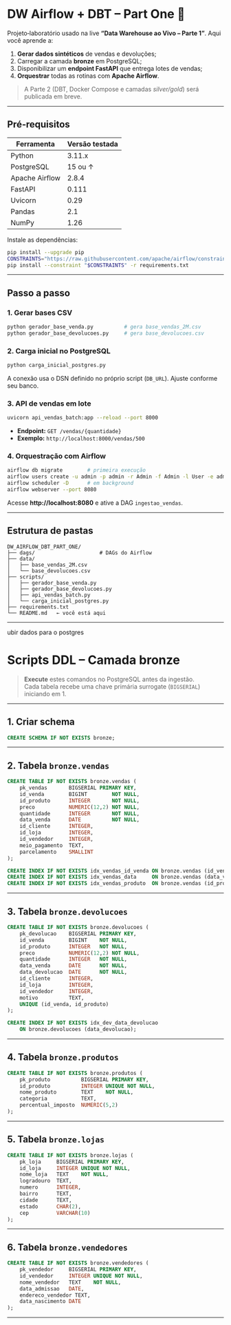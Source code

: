 # DW Airflow + DBT – Part One 🚀

Projeto‑laboratório usado na live **“Data Warehouse ao Vivo – Parte 1”**. Aqui você aprende a:

1. **Gerar dados sintéticos** de vendas e devoluções;  
2. Carregar a camada **bronze** em PostgreSQL;  
3. Disponibilizar um **endpoint FastAPI** que entrega lotes de vendas;  
4. **Orquestrar** todas as rotinas com **Apache Airflow**.

> A Parte 2 (DBT, Docker Compose e camadas *silver/gold*) será publicada em breve.

---

## Pré‑requisitos

| Ferramenta | Versão testada |
|------------|----------------|
| Python     | 3.11.x         |
| PostgreSQL | 15 ou ↑        |
| Apache Airflow | 2.8.4 |
| FastAPI    | 0.111 |
| Uvicorn    | 0.29 |
| Pandas     | 2.1 |
| NumPy      | 1.26 |

Instale as dependências:

```bash
pip install --upgrade pip
CONSTRAINTS="https://raw.githubusercontent.com/apache/airflow/constraints-2.8.4/constraints-3.11.txt"
pip install --constraint "$CONSTRAINTS" -r requirements.txt
```

---

## Passo a passo

### 1. Gerar bases CSV

```bash
python gerador_base_venda.py          # gera base_vendas_2M.csv
python gerador_base_devolucoes.py     # gera base_devolucoes.csv
```

### 2. Carga inicial no PostgreSQL

```bash
python carga_inicial_postgres.py
```

A conexão usa o DSN definido no próprio script (`DB_URL`). Ajuste conforme seu banco.

### 3. API de vendas em lote

```bash
uvicorn api_vendas_batch:app --reload --port 8000
```

* **Endpoint:** `GET /vendas/{quantidade}`  
* **Exemplo:** `http://localhost:8000/vendas/500`

### 4. Orquestração com Airflow

```bash
airflow db migrate        # primeira execução
airflow users create -u admin -p admin -r Admin -f Admin -l User -e admin@example.com
airflow scheduler -D      # em background
airflow webserver --port 8080
```

Acesse **http://localhost:8080** e ative a DAG `ingestao_vendas`.

---

## Estrutura de pastas

```
DW_AIRFLOW_DBT_PART_ONE/
├── dags/                     # DAGs do Airflow
├── data/
│   ├── base_vendas_2M.csv
│   └── base_devolucoes.csv
├── scripts/
│   ├── gerador_base_venda.py
│   ├── gerador_base_devolucoes.py
│   ├── api_vendas_batch.py
│   └── carga_inicial_postgres.py
├── requirements.txt
└── README.md   ← você está aqui
```

---
ubir dados para o postgres

# Scripts DDL – Camada **bronze**

> **Execute** estes comandos no PostgreSQL antes da ingestão.  
> Cada tabela recebe uma chave primária surrogate (`BIGSERIAL`) iniciando em 1.

---

## 1. Criar schema

```sql
CREATE SCHEMA IF NOT EXISTS bronze;
```

---

## 2. Tabela `bronze.vendas`

```sql
CREATE TABLE IF NOT EXISTS bronze.vendas (
    pk_vendas       BIGSERIAL PRIMARY KEY,
    id_venda        BIGINT        NOT NULL,
    id_produto      INTEGER       NOT NULL,
    preco           NUMERIC(12,2) NOT NULL,
    quantidade      INTEGER       NOT NULL,
    data_venda      DATE          NOT NULL,
    id_cliente      INTEGER,
    id_loja         INTEGER,
    id_vendedor     INTEGER,
    meio_pagamento  TEXT,
    parcelamento    SMALLINT
);

CREATE INDEX IF NOT EXISTS idx_vendas_id_venda ON bronze.vendas (id_venda);
CREATE INDEX IF NOT EXISTS idx_vendas_data     ON bronze.vendas (data_venda);
CREATE INDEX IF NOT EXISTS idx_vendas_produto  ON bronze.vendas (id_produto);
```

---

## 3. Tabela `bronze.devolucoes`

```sql
CREATE TABLE IF NOT EXISTS bronze.devolucoes (
    pk_devolucao    BIGSERIAL PRIMARY KEY,
    id_venda        BIGINT    NOT NULL,
    id_produto      INTEGER   NOT NULL,
    preco           NUMERIC(12,2) NOT NULL,
    quantidade      INTEGER   NOT NULL,
    data_venda      DATE      NOT NULL,
    data_devolucao  DATE      NOT NULL,
    id_cliente      INTEGER,
    id_loja         INTEGER,
    id_vendedor     INTEGER,
    motivo          TEXT,
    UNIQUE (id_venda, id_produto)
);

CREATE INDEX IF NOT EXISTS idx_dev_data_devolucao
    ON bronze.devolucoes (data_devolucao);
```

---

## 4. Tabela `bronze.produtos`

```sql
CREATE TABLE IF NOT EXISTS bronze.produtos (
    pk_produto          BIGSERIAL PRIMARY KEY,
    id_produto          INTEGER UNIQUE NOT NULL,
    nome_produto        TEXT    NOT NULL,
    categoria           TEXT,
    percentual_imposto  NUMERIC(5,2)
);
```

---

## 5. Tabela `bronze.lojas`

```sql
CREATE TABLE IF NOT EXISTS bronze.lojas (
    pk_loja     BIGSERIAL PRIMARY KEY,
    id_loja     INTEGER UNIQUE NOT NULL,
    nome_loja   TEXT    NOT NULL,
    logradouro  TEXT,
    numero      INTEGER,
    bairro      TEXT,
    cidade      TEXT,
    estado      CHAR(2),
    cep         VARCHAR(10)
);
```

---

## 6. Tabela `bronze.vendedores`

```sql
CREATE TABLE IF NOT EXISTS bronze.vendedores (
    pk_vendedor     BIGSERIAL PRIMARY KEY,
    id_vendedor     INTEGER UNIQUE NOT NULL,
    nome_vendedor   TEXT    NOT NULL,
    data_admissao   DATE,
    endereco_vendedor TEXT,
    data_nascimento DATE
);
```
---
